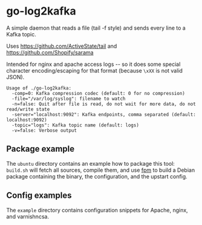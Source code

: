 go-log2kafka
============

A simple daemon that reads a file (tail -f style)
and sends every line to a Kafka topic.

Uses https://github.com/ActiveState/tail and https://github.com/Shopify/sarama

Intended for nginx and apache access logs -- so it does some special character
encoding/escaping for that format (because `\xXX` is not valid JSON).

```
Usage of ./go-log2kafka:
  -comp=0: Kafka compression codec (default: 0 for no compression)
  -file="/var/log/syslog": filename to watch
  -n=false: Quit after file is read, do not wait for more data, do not read/write state
  -server="localhost:9092": Kafka endpoints, comma separated (default: localhost:9092)
  -topic="logs": Kafka topic name (default: logs)
  -v=false: Verbose output
```

Package example
---------------

The `ubuntu` directory contains an example how to package this tool:
`build.sh` will fetch all sources, compile them, and use
[fpm](https://github.com/jordansissel/fpm) to build a Debian package
containing the binary, the configuration, and the upstart config.

Config examples
---------------

The `example` directory contains configuration snippets for Apache, nginx, and varnishncsa.
